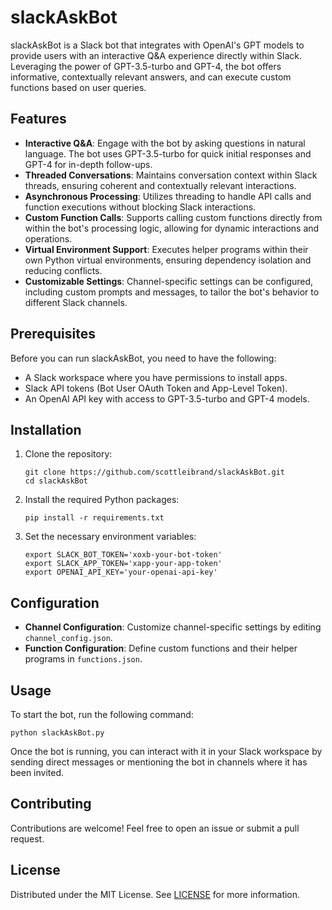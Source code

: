 # slackAskBot

slackAskBot is a Slack bot that integrates with OpenAI's GPT models to provide users with an interactive Q&A experience directly within Slack. Leveraging the power of GPT-3.5-turbo and GPT-4, the bot offers informative, contextually relevant answers, and can execute custom functions based on user queries.

## Features

- **Interactive Q&A**: Engage with the bot by asking questions in natural language. The bot uses GPT-3.5-turbo for quick initial responses and GPT-4 for in-depth follow-ups.
- **Threaded Conversations**: Maintains conversation context within Slack threads, ensuring coherent and contextually relevant interactions.
- **Asynchronous Processing**: Utilizes threading to handle API calls and function executions without blocking Slack interactions.
- **Custom Function Calls**: Supports calling custom functions directly from within the bot's processing logic, allowing for dynamic interactions and operations.
- **Virtual Environment Support**: Executes helper programs within their own Python virtual environments, ensuring dependency isolation and reducing conflicts.
- **Customizable Settings**: Channel-specific settings can be configured, including custom prompts and messages, to tailor the bot's behavior to different Slack channels.

## Prerequisites

Before you can run slackAskBot, you need to have the following:

- A Slack workspace where you have permissions to install apps.
- Slack API tokens (Bot User OAuth Token and App-Level Token).
- An OpenAI API key with access to GPT-3.5-turbo and GPT-4 models.

## Installation

1. Clone the repository:
   ```
   git clone https://github.com/scottleibrand/slackAskBot.git
   cd slackAskBot
   ```
2. Install the required Python packages:
   ```
   pip install -r requirements.txt
   ```
3. Set the necessary environment variables:
   ```
   export SLACK_BOT_TOKEN='xoxb-your-bot-token'
   export SLACK_APP_TOKEN='xapp-your-app-token'
   export OPENAI_API_KEY='your-openai-api-key'
   ```

## Configuration

- **Channel Configuration**: Customize channel-specific settings by editing `channel_config.json`.
- **Function Configuration**: Define custom functions and their helper programs in `functions.json`.

## Usage

To start the bot, run the following command:

   `python slackAskBot.py`

Once the bot is running, you can interact with it in your Slack workspace by sending direct messages or mentioning the bot in channels where it has been invited.

## Contributing

Contributions are welcome! Feel free to open an issue or submit a pull request.

## License

Distributed under the MIT License. See [LICENSE](LICENSE) for more information.
